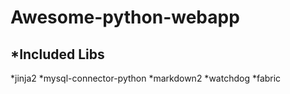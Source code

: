 Awesome-python-webapp
=====================

*Included Libs
---------------------
*jinja2
*mysql-connector-python
*markdown2
*watchdog
*fabric